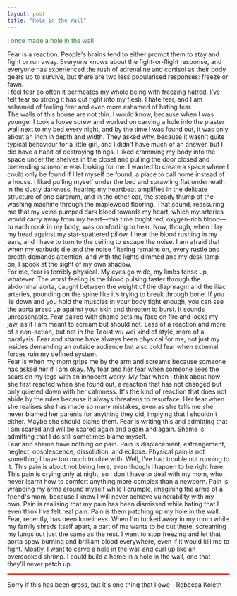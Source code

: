 ```yaml
---
layout: post
title: "Hole in the Wall"
---
```

<div style="color: #2e7d32;">
  
I once made a hole in the wall.


</div>

<!--more-->

<div class=indent> Fear is a reaction. People's brains tend to either prompt them to stay and fight or run away. Everyone knows about the fight-or-flight response, and everyone has experienced the rush of adrenaline and cortisol as their body gears up to survive, but there are two less popularised responses: freeze or fawn.</div> <div class=indent> I feel fear so often it permeates my whole being with freezing hatred. I’ve felt fear so strong it has cut right into my flesh. I hate fear, and I am ashamed of feeling fear and even more ashamed of hating fear.</div> <div class=indent> The walls of this house are not thin. I would know, because when I was younger I took a loose screw and worked on carving a hole into the plaster wall next to my bed every night, and by the time I was found out, it was only about an inch in depth and width. They asked why, because it wasn't quite typical behaviour for a little girl, and I didn't have much of an answer, but I did have a habit of destroying things. I liked cramming my body into the space under the shelves in the closet and pulling the door closed and pretending someone was looking for me. I wanted to create a space where I could only be found if I let myself be found, a place to call home instead of a house. I liked pulling myself under the bed and sprawling flat underneath in the dusty darkness, hearing my heartbeat amplified in the delicate structure of one eardrum, and in the other ear, the steady thump of the washing machine through the maplewood flooring. That sound, reassuring me that my veins pumped dark blood towards my heart, which my arteries would carry away from my heart—this time bright red, oxygen-rich blood—to each nook in my body, was comforting to hear. Now, though, when I lay my head against my star-spattered pillow, I hear the blood rushing in my ears, and I have to turn to the ceiling to escape the noise. I am afraid that when my earbuds die and the noise filtering remains on, every rustle and breath demands attention, and with the lights dimmed and my desk lamp on, I spook at the sight of my own shadow.</div> <div class=indent> For me, fear is terribly physical. My eyes go wide, my limbs tense up, whatever. The worst feeling is the blood pulsing faster through the abdominal aorta, caught between the weight of the diaphragm and the iliac arteries, pounding on the spine like it’s trying to break through bone. If you lie down and you hold the muscles in your body tight enough, you can see the aorta press up against your skin and threaten to burst. It sounds unreasonable. Fear paired with shame sets my face on fire and locks my jaw, as if I am meant to scream but should not. Less of a reaction and more of a non-action, but not in the Taoist wu wei kind of style, more of a paralysis. Fear and shame have always been physical for me, not just my insides demanding an outside audience but also cold fear when external forces ruin my defined system.</div> <div class=indent> Fear is when my mom grips me by the arm and screams because someone has asked her if I am okay. My fear and her fear when someone sees the scars on my legs with an innocent worry. My fear when I think about how she first reacted when she found out, a reaction that has not changed but only quieted down with her calmness. It's the kind of reaction that does not abide by the rules because it always threatens to resurface. Her fear when she realises she has made so many mistakes, even as she tells me she never blamed her parents for anything they did, implying that I shouldn't either. Maybe she should blame them. Fear is writing this and admitting that I am scared and will be scared again and again and again. Shame is admitting that I do still sometimes blame myself.</div> <div class=indent> Fear and shame have nothing on pain. Pain is displacement, estrangement, neglect, obsolescence, dissolution, and eclipse. Physical pain is not something I have too much trouble with. Well, I've had trouble not running to it. This pain is about not being here, even though I happen to be right here. This pain is crying only at night, so I don't have to deal with my mom, who never learnt how to comfort anything more complex than a newborn. Pain is wrapping my arms around myself while I crumple, imagining the arms of a friend's mom, because I know I will never achieve vulnerability with my own. Pain is realising that my pain has been dismissed while hating that I even think I've felt real pain. Pain is them patching up my hole in the wall.</div> <div class=indent> Fear, recently, has been loneliness. When I'm tucked away in my room while my family shreds itself apart, a part of me wants to be out there, screaming my lungs out just the same as the rest. I want to stop freezing and let that aorta spew burning and brilliant blood everywhere, even if it would kill me to fight. Mostly, I want to carve a hole in the wall and curl up like an overcooked shrimp. I could build a home in a hole in the wall, one that they'll never patch up.</div> 
<hr style="background-color: #df0000; height: 2px; border: none;">
<div class=indent> Sorry if this has been gross, but it's one thing that I owe—Rebecca Koleth
</div>
